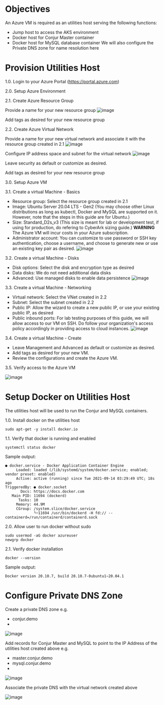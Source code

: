 # Objectives
An Azure VM is required as an utilities host serving the following functions:
- Jump host to access the AKS environment
- Docker host for Conjur Master container
- Docker host for MySQL database container
We will also configure the Private DNS zone for name resolution here

# Provision Utilities Host
1.0. Login to your Azure Portal (https://portal.azure.com)

2.0. Setup Azure Environment

2.1. Create Azure Resource Group

Provide a name for your new resource group
![image](images/00-Create-a-resource-group.png)

Add tags as desired for your new resource group

2.2. Create Azure Virtual Network

Provide a name for your new virtual network and associate it with the resource group created in 2.1
![image](images/00-Create-virtual-network-Basics.png)

Configure IP address space and subnet for the virtual network
![image](images/00-Create-virtual-network-IP-Addresses.png)

Leave security as default or customize as desired.

Add tags as desired for your new resource group

3.0. Setup Azure VM

3.1. Create a virtual Machine - Basics
- Resource group: Select the resource group created in 2.1
- Image: Ubuntu Server 20.04 LTS - Gen2 (You may choose other Linux distributions as long as kubectl, Docker and MySQL are supported on it. However, note that the steps in this guide are for Ubuntu.)
- Size: Standard_D2s_v3 (This size is meant for lab or development test, if using for production, do refering to CyberArk sizing guide.)
**WARNING** The Azure VM will incur costs in your Azure subscription.
- Administrator account: You can customize to use password or SSH key authentication, choose a username, and choose to generate new or use an existing key pair as desired.
![image](images/00-Create-a-virtual-machine-Basics.png)

3.2. Create a virtual Machine - Disks
- Disk options: Select the disk and encryption type as desired
- Data disks: We do not need additional data disks
- Advanced: Use managed disks to enable data persistence
![image](images/00-Create-a-virtual-machine-Disks.png)

3.3. Create a virtual Machine - Networking
- Virtual network: Select the VNet created in 2.2
- Subnet: Select the subnet created in 2.2
- Public IP: Allow the wizard to create a new public IP, or use your existing public IP, as desired
- Public inbound ports: For lab testing purposes of this guide, we will allow access to our VM on SSH. Do follow your organization's access policy accordingly in providing access to cloud instances.
![image](images/00-Create-a-virtual-machine-Networking.png)

3.4. Create a virtual Machine - Create

- Leave Management and Advanced as default or customize as desired.
- Add tags as desired for your new VM.
- Review the configurations and create the Azure VM.

3.5. Verify access to the Azure VM

![image](images/00-Create-a-virtual-machine-PuTTY.png)

# Setup Docker on Utilities Host
The utilities host will be used to run the Conjur and MySQL containers.

1.0. Install docker on the utilities host
```console
sudo apt-get -y install docker.io
```

1.1. Verify that docker is running and enabled
```console
systemctl status docker
```
Sample output:
```console
● docker.service - Docker Application Container Engine
     Loaded: loaded (/lib/systemd/system/docker.service; enabled; vendor preset: enabled)
     Active: active (running) since Tue 2021-09-14 03:29:49 UTC; 18s ago
TriggeredBy: ● docker.socket
       Docs: https://docs.docker.com
   Main PID: 11694 (dockerd)
      Tasks: 10
     Memory: 44.9M
     CGroup: /system.slice/docker.service
             └─11694 /usr/bin/dockerd -H fd:// --containerd=/run/containerd/containerd.sock
```

2.0. Allow user to run docker without sudo
```console
sudo usermod -aG docker azureuser
newgrp docker
```

2.1. Verify docker installation
```console
docker --version
```
Sample output:
```console
Docker version 20.10.7, build 20.10.7-0ubuntu1~20.04.1
```

# Configure Private DNS Zone

Create a private DNS zone
e.g.
- conjur.demo
- 
![image](images/00-Create-Private-DNS-zone.png)

Add records for Conjur Master and MySQL to point to the IP Address of the utilities host created above
e.g.
- master.conjur.demo
- mysql.conjur.demo
- 
![image](images/00-Private-DNS-zone.png)

Associate the private DNS with the virtual network created above

![image](images/00-Add-virtual-network-link.png)
